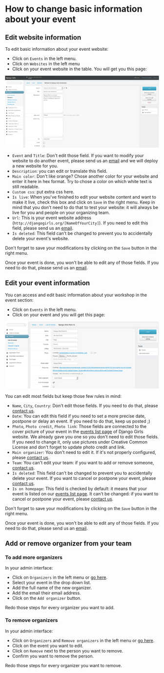 # How to change basic information about your event

## Edit website information

To edit basic information about your event website:
* Click on `Events` in the left menu.
* Click on `Websites` in the left menu
* Click on your event website in the table. You will get you this page:

![](images/7.png)

* `Event` and `Title`: Don't edit those field. If you want to modify your website to do another event, please send us an [email](mailto:hello@djangogirls.com) and we will deploy a new website for you.
* `Description`: you can edit or translate this field.
* `Main color`: Don't like orange? Chose another color for your website and enter it here in hex format. Try to chose a color on which white text is still readable.
* `Custom css`: put extra css here.
* `Is live`: When you've finished to edit your website content and want to make it live, check this box and click on `Save` in the right menu. Keep in mind that you don't need to do that to test your website: it will always be live for you and people on your organizing team.
* `Url`: This is your event website address (`http://djangogirls.org/[NameOfYourCity]`). If you need to edit this field, please send us an [email](mailto:hello@djangogirls.com).
* `Is deleted`: This field can't be changed to prevent you to accidentally delete your event's website.

Don't forget to save your modifications by clicking on the `Save` button in the right menu.

Once your event is done, you won't be able to edit any of those fields. If you need to do that, please send us an [email](mailto:hello@djangogirls.com).

## Edit your event information

You can access and edit basic information about your workshop in the event section:

* Click on `Events` in the left menu.
* Click on your event and you will get this page:

![](images/4.png)

You can edit most fields but keep those few rules in mind:

* `Name`, `City`, `Country`: Don't edit those fields. If you need to do that, please [contact us](mailto:hello@djangogirls.com).
* `Date`: You can edit this field if you need to set a more precise date, postpone or delay an event. If you need to do that, keep us posted ;)
* `Photo`, `Photo credit`, `Photo link`: Those fields are connected to the cover picture of your event in the [events list page](http://djangogirls.org/events/) of Django Girls website. We already gave you one so you don't need to edit those fields. If you need to change it, only use pictures under Creative Common License and don't forget to update photo credit and link.
* `Main organizer`: You don't need to edit it. If it's not properly configured, please [contact us](mailto:hello@djangogirls.com).
* `Team`: You can't edit your team: if you want to add or remove someone, [contact us](mailto:hello@djangogirls.com).
* `Is deleted`: This field can't be changed to prevent you to accidentally delete your event. If you want to cancel or postpone your event, please [contact us](mailto:hello@djangogirls.com).
* `Is on homepage`: This field is checked by default: it means that your event is listed on our [events list page](http://djangogirls.org/events/). It can't be changed: if you want to cancel or postpone your event, please [contact us](mailto:hello@djangogirls.com).

Don't forget to save your modifications by clicking on the `Save` button in the right menu.

Once your event is done, you won't be able to edit any of those fields. If you need to do that, please send us an [email](mailto:hello@djangogirls.com).

## Add or remove organizer from your team

### To add more organizers

In your admin interface:

* Click on `Organizers` in the left menu or [go here](https://djangogirls.org/admin/core/event/add_organizers/).
* Select your event in the drop down list.
* Add the full name of the new organizer.
* Add the email their email address.
* Click on the `Add organizer` button.

Redo those steps for every organizer you want to add.

### To remove organizers

In your admin interface:

* Click on `Organizers` and `Remove organizers` in the left menu or [go here](https://djangogirls.org/admin/core/event/manage_organizers/).
* Click on the event you want to edit.
* Click on `Remove` next to the person you want to remove.
* Confirm you want to remove the person.

Redo those steps for every organizer you want to remove.
